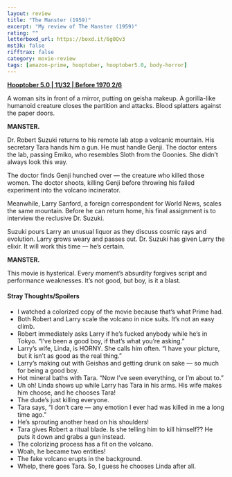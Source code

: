 ```yaml
---
layout: review
title: "The Manster (1959)"
excerpt: "My review of The Manster (1959)"
rating: ""
letterboxd_url: https://boxd.it/6g0Qv3
mst3k: false
rifftrax: false
category: movie-review
tags: [amazon-prime, hooptober, hooptober5.0, body-horror]
---
```


<b><a href="https://boxd.it/pRFMi/detail" target="_blank" rel="noopener">Hooptober 5.0 | 11/32 | Before 1970 2/6</a></b>

A woman sits in front of a mirror, putting on geisha makeup. A gorilla-like humanoid creature closes the partition and attacks. Blood splatters against the paper doors.

<b>MANSTER.</b>

Dr. Robert Suzuki returns to his remote lab atop a volcanic mountain. His secretary Tara hands him a gun. He must handle Genji. The doctor enters the lab, passing Emiko, who resembles Sloth from the Goonies. She didn’t always look this way.

The doctor finds Genji hunched over — the creature who killed those women. The doctor shoots, killing Genji before throwing his failed experiment into the volcano incinerator.

Meanwhile, Larry Sanford, a foreign correspondent for World News, scales the same mountain. Before he can return home, his final assignment is to interview the reclusive Dr. Suzuki.

Suzuki pours Larry an unusual liquor as they discuss cosmic rays and evolution. Larry grows weary and passes out. Dr. Suzuki has given Larry the elixir. It will work this time — he’s certain.

<b>MANSTER.</b>

This movie is hysterical. Every moment’s absurdity forgives script and performance weaknesses. It’s not good, but boy, is it a blast.

#### Stray Thoughts/Spoilers

- I watched a colorized copy of the movie because that’s what Prime had.
- Both Robert and Larry scale the volcano in nice suits. It’s not an easy climb.
- Robert immediately asks Larry if he’s fucked anybody while he’s in Tokyo. “I’ve been a good boy, if that’s what you’re asking.”
- Larry’s wife, Linda, is HORNY. She calls him often. “I have your picture, but it isn’t as good as the real thing.”
- Larry’s making out with Geishas and getting drunk on sake — so much for being a good boy.
- Hot mineral baths with Tara. “Now I’ve seen everything, or I’m about to.”
- Uh oh! Linda shows up while Larry has Tara in his arms. His wife makes him choose, and he chooses Tara!
- The dude’s just killing everyone.
- Tara says, “I don’t care — any emotion I ever had was killed in me a long time ago.”
- He’s sprouting another head on his shoulders!
- Tara gives Robert a ritual blade. Is she telling him to kill himself?? He puts it down and grabs a gun instead.
- The colorizing process has a fit on the volcano.
- Woah, he became two entities!
- The fake volcano erupts in the background.
- Whelp, there goes Tara. So, I guess he chooses Linda after all.
